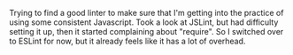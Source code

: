 
Trying to find a good linter to make sure that I'm getting into the practice of using some consistent Javascript.
Took a look at JSLint, but had difficulty setting it up, then it started complaining about "require". So I switched over to ESLint for now, but it already feels like it has a lot of overhead.

